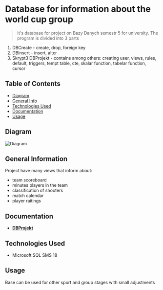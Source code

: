 # Database for information about the world cup group
> It's database for project on Bazy Danych semestr 5 for university. The program is divided into 3 parts
1. DBCreate - create, drop, foreign key
2. DBInsert - insert, alter
3. Skrypt3 DBProjekt - contains among others: creating user, views, rules, default, triggers, tempt table, cte, skalar function, tabelar function, cursor

## Table of Contents
* [Diagram](#diagram)
* [General Info](#general-information)
* [Technologies Used](#technologies-used)
* [Documentation](#documentation)
* [Usage](#usage)


## Diagram
![Diagram](BDProjekt/images/DBProjekt.jpg)


## General Information
 Project have many views that inform about:
- team scoreboard
- minutes players in the team
- classification of shooters
- match calendar
- player raitings

## Documentation
- [**DBProjekt**](./dokumentacja_DBProjekt.pdf)


## Technologies Used
- Microsoft SQL SMS 18


## Usage
Base can be used for other sport and group stages with small adjustments
